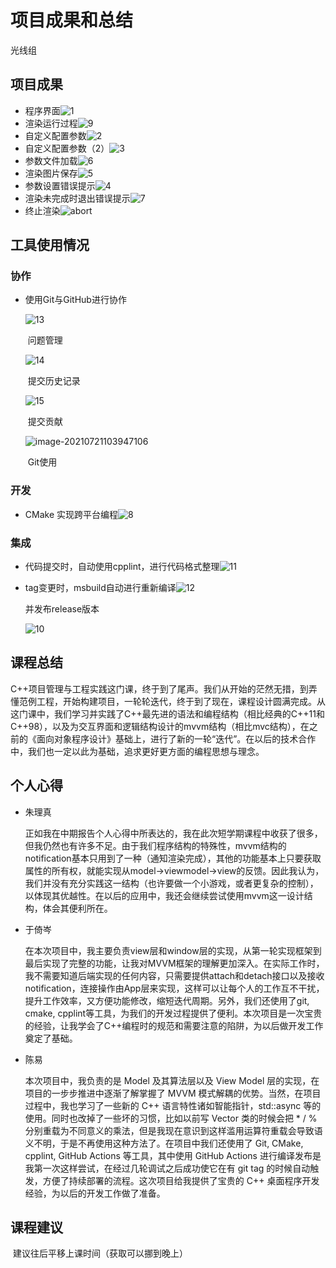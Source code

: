 # 项目成果和总结

光线组

## 项目成果

- 程序界面![1](result\1.PNG)
- 渲染运行过程![9](result\9.PNG)
- 自定义配置参数![2](result\2.PNG)
- 自定义配置参数（2）![3](result\3.PNG)
- 参数文件加载![6](result\6.PNG)
- 渲染图片保存![5](result\5.PNG)
- 参数设置错误提示![4](result\4.PNG)
- 渲染未完成时退出错误提示![7](result\7.PNG)
- 终止渲染![abort](result\abort.PNG)

## 工具使用情况

### 协作

- 使用Git与GitHub进行协作

  ![13](result\13.PNG)

  ​                                                                        问题管理

  ![14](result\14.PNG)

  ​                                                                 提交历史记录

  ![15](result\15.PNG)

  ​                                                                      提交贡献

  ![image-20210721103947106](result\image-20210721103947106.png)

  ​                                                                     Git使用

### 开发

- CMake 实现跨平台编程![8](result\8.PNG)

### 集成

- 代码提交时，自动使用cpplint，进行代码格式整理![11](result\11.PNG)

- tag变更时，msbuild自动进行重新编译![12](result\12.PNG)

  并发布release版本

  ![10](result\10.PNG)

## 课程总结

​		C++项目管理与工程实践这门课，终于到了尾声。我们从开始的茫然无措，到弄懂范例工程，开始构建项目，一轮轮迭代，终于到了现在，课程设计圆满完成。从这门课中，我们学习并实践了C++最先进的语法和编程结构（相比经典的C++11和C++98），以及为交互界面和逻辑结构设计的mvvm结构（相比mvc结构），在之前的《面向对象程序设计》基础上，进行了新的一轮“迭代”。在以后的技术合作中，我们也一定以此为基础，追求更好更方面的编程思想与理念。

## 个人心得

- 朱理真

  正如我在中期报告个人心得中所表达的，我在此次短学期课程中收获了很多，但我仍然也有许多不足。由于我们程序结构的特殊性，mvvm结构的notification基本只用到了一种（通知渲染完成），其他的功能基本上只要获取属性的所有权，就能实现从model->viewmodel->view的反馈。因此我认为，我们并没有充分实践这一结构（也许要做一个小游戏，或者更复杂的控制），以体现其优越性。在以后的应用中，我还会继续尝试使用mvvm这一设计结构，体会其便利所在。

- 于倚岑

  在本次项目中，我主要负责view层和window层的实现，从第一轮实现框架到最后实现了完整的功能，让我对MVVM框架的理解更加深入。在实际工作时，我不需要知道后端实现的任何内容，只需要提供attach和detach接口以及接收notification，连接操作由App层来实现，这样可以让每个人的工作互不干扰，提升工作效率，又方便功能修改，缩短迭代周期。另外，我们还使用了git, cmake, cpplint等工具，为我们的开发过程提供了便利。本次项目是一次宝贵的经验，让我学会了C++编程时的规范和需要注意的陷阱，为以后做开发工作奠定了基础。

- 陈易

  本次项目中，我负责的是 Model 及其算法层以及 View Model 层的实现，在项目的一步步推进中逐渐了解掌握了 MVVM 模式解耦的优势。当然，在项目过程中，我也学习了一些新的 C++ 语言特性诸如智能指针，std::async 等的使用。同时也改掉了一些坏的习惯，比如以前写 Vector 类的时候会把 * / % 分别重载为不同意义的乘法，但是我现在意识到这样滥用运算符重载会导致语义不明，于是不再使用这种方法了。在项目中我们还使用了 Git, CMake, cpplint, GitHub Actions 等工具，其中使用 GitHub Actions 进行编译发布是我第一次这样尝试，在经过几轮调试之后成功使它在有 git tag 的时候自动触发，方便了持续部署的流程。这次项目给我提供了宝贵的 C++ 桌面程序开发经验，为以后的开发工作做了准备。

## 课程建议

​	建议往后平移上课时间（获取可以挪到晚上）

​	

